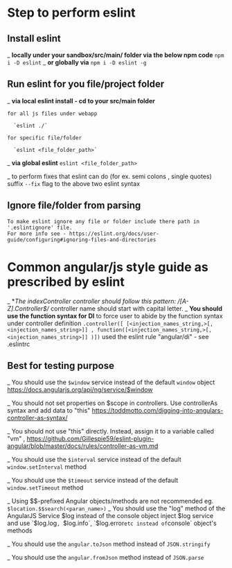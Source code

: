 # Step to perform eslint

##  Install eslint 
  _ **locally under your sandbox/src/main/ folder via the below npm code**
    `npm i -D eslint`
  _ **or globally via**
    `npm i -D eslint -g`

##  Run eslint for you file/project folder
  _ **via local eslint install - cd to your src/main folder**

    for all js files under webapp

      `eslint ./`

    for specific file/folder

      `eslint <file_folder_path>`
      

  _ **via global eslint**
    `eslint <file_folder_path>`

  _ to perform fixes that eslint can do (for ex. semi colons , single quotes) suffix `--fix` flag to the above two eslint syntax

##  Ignore file/folder from parsing
    To make eslint ignore any file or folder include there path in '.eslintignore' file. 
    For more info see - https://eslint.org/docs/user-guide/configuring#ignoring-files-and-directories


# Common angular/js style guide as prescribed by eslint 

_ **The indexController controller should follow this pattern: /[A-Z].*Controller$/**
      controller name should start with capital letter.
_ **You should use the function syntax for DI**
    to force user to abide by the function syntax under controller definition `.controller([ [<injection_names_string,>[, <injection_names_string>]] , function([<injection_names_string,>[, <injection_names_string>]] )])`
    used the eslint rule "angular/di" - see .eslintrc

##  Best for testing purpose
_ You should use the `$window` service instead of the default `window` object https://docs.angularjs.org/api/ng/service/$window

_ You should not set properties on $scope in controllers. Use controllerAs syntax and add data to "this" https://toddmotto.com/digging-into-angulars-controller-as-syntax/ 

_ You should not use "this" directly. Instead, assign it to a variable called "vm" ,  https://github.com/Gillespie59/eslint-plugin-angular/blob/master/docs/rules/controller-as-vm.md

_ You should use the `$interval` service instead of the default `window.setInterval` method 

_ You should use the `$timeout` service instead of the default `window.setTimeout` method

_ Using $$-prefixed Angular objects/methods are not recommended
  eg. ` $location.$$search(<paran_name>) `
_ You should use the "log" method of the AngularJS Service $log instead of the console object
  inject $log service and use `$log.log`, `$log.info`, `$log.error` etc instead of `console` object's methods

_ You should use the `angular.toJson` method instead of `JSON.stringify`

_ You should use the `angular.fromJson` method instead of `JSON.parse`
